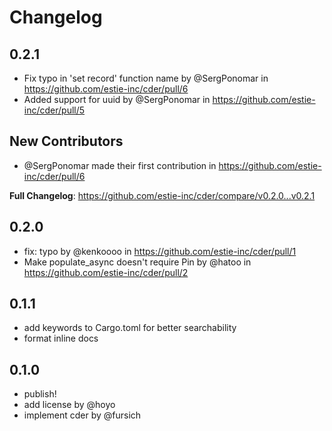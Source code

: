 # Changelog

## 0.2.1
* Fix typo in 'set record' function name by @SergPonomar in https://github.com/estie-inc/cder/pull/6
* Added support for uuid by @SergPonomar in https://github.com/estie-inc/cder/pull/5

## New Contributors
* @SergPonomar made their first contribution in https://github.com/estie-inc/cder/pull/6

**Full Changelog**: https://github.com/estie-inc/cder/compare/v0.2.0...v0.2.1

## 0.2.0
* fix: typo by @kenkoooo in https://github.com/estie-inc/cder/pull/1
* Make populate_async doesn't require Pin by @hatoo in https://github.com/estie-inc/cder/pull/2

## 0.1.1
* add keywords to Cargo.toml for better searchability
* format inline docs

## 0.1.0
* publish!
* add license by @hoyo
* implement cder by @fursich

